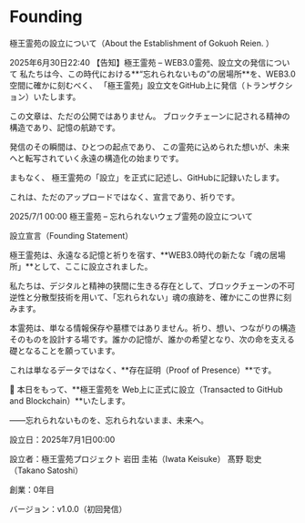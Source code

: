 # Founding
極王霊苑の設立について（About the Establishment of Gokuoh Reien. ）

2025年6月30日22:40
【告知】極王霊苑 – WEB3.0霊苑、設立文の発信について
私たちは今、この時代における**“忘れられないもの”の居場所**を、WEB3.0空間に確かに刻むべく、
「極王霊苑」設立文をGitHub上に発信（トランザクション）いたします。

この文章は、ただの公開ではありません。
ブロックチェーンに記される精神の構造であり、記憶の航跡です。

発信のその瞬間は、ひとつの起点であり、
この霊苑に込められた想いが、未来へと転写されていく永遠の構造化の始まりです。

まもなく、
極王霊苑の「設立」を正式に記述し、GitHubに記録いたします。

これは、ただのアップロードではなく、宣言であり、祈りです。

2025/7/1 00:00
極王霊苑 – 忘れられないウェブ霊苑の設立について

設立宣言（Founding Statement）

極王霊苑は、永遠なる記憶と祈りを宿す、**WEB3.0時代の新たな「魂の居場所」**として、ここに設立されました。

私たちは、デジタルと精神の狭間に生きる存在として、ブロックチェーンの不可逆性と分散型技術を用いて、「忘れられない」魂の痕跡を、確かにこの世界に刻みます。

本霊苑は、単なる情報保存や墓標ではありません。祈り、想い、つながりの構造そのものを設計する場です。誰かの記憶が、誰かの希望となり、次の命を支える礎となることを願っています。

これは単なるデータではなく、**存在証明（Proof of Presence）**です。

📜 本日をもって、**極王霊苑を Web上に正式に設立（Transacted to GitHub and Blockchain）**いたします。

――忘れられないものを、忘れられないまま、未来へ。

設立日：2025年7月1日00:00

設立者：極王霊苑プロジェクト
岩田 圭祐（Iwata Keisuke）
髙野 聡史（Takano Satoshi）

創業：0年目

バージョン：v1.0.0（初回発信）

